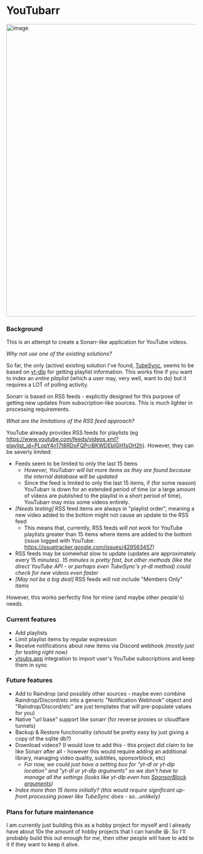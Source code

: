 # YouTubarr

<img width="1220" height="774" alt="image" src="https://github.com/user-attachments/assets/dd9b42d8-08e9-4d9a-a175-acf7219d059a" />


### Background

This is an attempt to create a Sonarr-like application for YouTube videos.

_Why not use one of the existing solutions?_

So far, the only (active) existing solution I've found, [TubeSync](https://github.com/meeb/tubesync), seems to be based on [yt-dlp](https://github.com/yt-dlp/yt-dlp) for getting playlist information. This works fine if you want to index an _entire playlist_ (which a user may, very well, want to do) but it requires a LOT of polling activity.

Sonarr is based on RSS feeds - explicitly designed for this purpose of getting new updates from subscription-like sources. This is much lighter in processing requirements.

_What are the limitations of the RSS feed approach?_

YouTube already provides RSS feeds for playlists (eg https://www.youtube.com/feeds/videos.xml?playlist_id=PLopY4n17t8RDoFQPcjBKWDEblGH1sOH2h). However, they can be severly limited:

- Feeds seem to be limited to only the last 15 items
  - _However, YouTubarr will list more items as they are found because the internal database will be updated_
  - Since the feed is limited to only the last 15 items, if (for some reason) YouTubarr is down for an extended period of time (or a large amount of videos are published to the playlist in a short period of time), YouTubarr may miss some videos entirely.
- _[Needs testing]_ RSS feed items are always in "playlist order", meaning a new video added to the bottom might not cause an update to the RSS feed
  - This means that, currently, RSS feeds _will not work_ for YouTube playlists greater than 15 items where items are added to the bottom (issue logged with YouTube: https://issuetracker.google.com/issues/429563457)
- RSS feeds may be somewhat slow to update (updates are approximately every 15 minutes). _15 minutes is pretty fast, but other methods (like the direct YouTube API - or perhaps even TubeSync's yt-dl method) could check for new videos even faster_
- _[May not be a big deal]_ RSS feeds will not include "Members Only" items

However, this works perfectly fine for mine (and maybe other people's) needs.


### Current features

- Add playlists
- Limit playlist items by regular expression
- Receive notifications about new items via Discord webhook _(mostly just for testing right now)_
- [ytsubs.app](https://github.com/derekantrican/ytsubs) integration to import user's YouTube subscriptions and keep them in sync

### Future features

- Add to Raindrop (and possibly other sources - maybe even combine Raindrop/Discord/etc into a generic "Notification Webhook" object and "Raindrop/Discord/etc" are just templates that will pre-populate values for you)
- Native "url base" support like sonarr (for reverse proxies or cloudflare tunnels)
- Backup & Restore functionality (_should_ be pretty easy by just giving a copy of the sqlite db?)
- Download videos? (I would love to add this - this project did claim to be like Sonarr after all - however this would require adding an additional library, managing video quality, subtitles, sponsorblock, etc)
  - _For now, we could just have a setting box for "yt-dl or yt-dlp location" and "yt-dl or yt-dlp arguments" so we don't have to manage all the settings (looks like yt-dlp even has [SponsorBlock arguments](https://github.com/yt-dlp/yt-dlp#sponsorblock-options))_
- _Index more than 15 items initially? (this would require significant up-front processing power like TubeSync does - so...unlikely)_

### Plans for future maintenance

I am currently just building this as a hobby project for myself and I already have about 10x the amount of hobby projects that I can handle 😆. So I'll probably build this out enough for _me_, then other people will have to add to it if they want to keep it alive.
